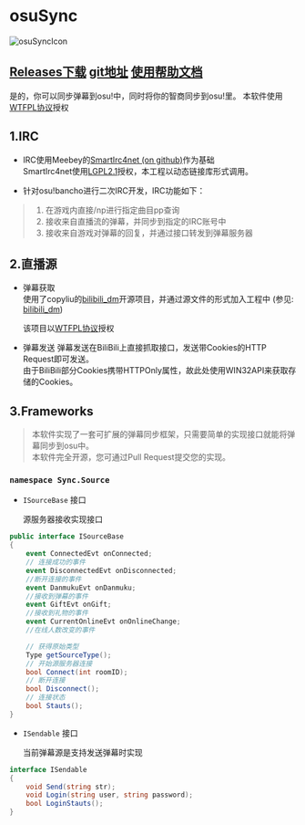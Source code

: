 # osuSync

![osuSyncIcon](Sync/Resources/osu!%20001.ico)

## [Releases下载](http://git.oschina.net/remilia/osuSync/releases) [git地址](http://git.oschina.net/remilia/osuSync) [使用帮助文档](help_readme/README.md) 

是的，你可以同步弹幕到osu!中，同时将你的智商同步到osu!里。
本软件使用[WTFPL协议](LICENSE)授权

## 1.IRC

- IRC使用Meebey的[SmartIrc4net (on github)](https://github.com/meebey/SmartIrc4net)作为基础  
  SmartIrc4net使用[LGPL2.1](https://github.com/meebey/SmartIrc4net/blob/master/LICENSE)授权，本工程以动态链接库形式调用。  

- 针对osu!bancho进行二次IRC开发，IRC功能如下：  
> 1. 在游戏内直接/np进行指定曲目pp查询  
> 2. 接收来自直播流的弹幕，并同步到指定的IRC账号中  
> 3. 接收来自游戏对弹幕的回复，并通过接口转发到弹幕服务器  

## 2.直播源

- 弹幕获取  
    使用了copyliu的[bilibili_dm](https://github.com/copyliu/bililive_dm)开源项目，并通过源文件的形式加入工程中
    (参见: [bilibili_dm](Sync/Source/BiliBili/Bilibili_dm/DanmakuLoader.cs))  
    
    该项目以[WTFPL协议](https://github.com/copyliu/bililive_dm/blob/master/LICENSE.txt)授权

- 弹幕发送
    弹幕发送在BiliBili上直接抓取接口，发送带Cookies的HTTP Request即可发送。  
    由于BiliBili部分Cookies携带HTTPOnly属性，故此处使用WIN32API来获取存储的Cookies。

## 3.Frameworks

>  本软件实现了一套可扩展的弹幕同步框架，只需要简单的实现接口就能将弹幕同步到osu中。  
>  本软件完全开源，您可通过Pull Request提交您的实现。

### `namespace Sync.Source`   

- `ISourceBase` 接口  
    
    源服务器接收实现接口

```csharp
public interface ISourceBase
{
    event ConnectedEvt onConnected;
    // 连接成功的事件
    event DisconnectedEvt onDisconnected;
    //断开连接的事件
    event DanmukuEvt onDanmuku;
    //接收到弹幕的事件
    event GiftEvt onGift;
    //接收到礼物的事件
    event CurrentOnlineEvt onOnlineChange;
    //在线人数改变的事件

    // 获得原始类型
    Type getSourceType();
    // 开始源服务器连接
    bool Connect(int roomID);
    // 断开连接
    bool Disconnect();
    // 连接状态
    bool Stauts();
}
```


- `ISendable` 接口  
    
    当前弹幕源是支持发送弹幕时实现

```csharp
interface ISendable
{
    void Send(string str);
    void Login(string user, string password);
    bool LoginStauts();
}
```
